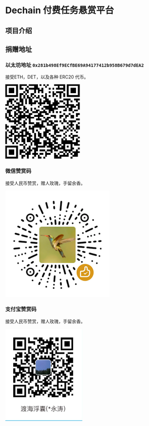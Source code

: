 # Dechain 付费任务悬赏平台

## 项目介绍

## 捐赠地址

### 以太坊地址 `0x281b498Ef9ECfBE69A94177412b958B679d7dEA2`
接受ETH，DET，以及各种 ERC20 代币。

![以太坊地址](ETH_donate.png)

### 微信赞赏码
接受人民币赞赏，赠人玫瑰，手留余香。

![微信赞赏码](Wechat_donate.png)

### 支付宝赞赏码
接受人民币赞赏，赠人玫瑰，手留余香。

![支付宝赞赏码](Alipay_donate.png)
